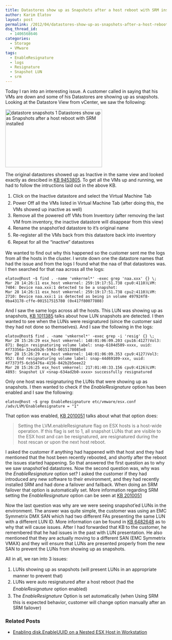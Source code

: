 ```yaml
---
title: Datastores show up as Snapshots after a host reboot with SRM installed
author: Karim Elatov
layout: post
permalink: /2012/04/datastores-show-up-as-snapshots-after-a-host-reboot-with-srm-installed/
dsq_thread_id:
  - 1406568646
categories:
  - Storage
  - VMware
tags:
  - EnableResignature
  - logs
  - Resignature
  - Snapshot LUN
  - srm
---
```

Today I ran into an interesting issue. A customer called in saying that his VMs are down and some of his Datastores are showing up as snapshots. Looking at the Datastore View from vCenter, we saw the following:

<a href="http://virtuallyhyper.com/wp-content/uploads/2012/04/datastore_snapshots_1.png" onclick="javascript:_gaq.push(['_trackEvent','outbound-article','http://virtuallyhyper.com/wp-content/uploads/2012/04/datastore_snapshots_1.png']);"><img class="alignnone size-full wp-image-968" title="datastore_snapshots_1" src="http://virtuallyhyper.com/wp-content/uploads/2012/04/datastore_snapshots_1.png" alt="datastore snapshots 1 Datastores show up as Snapshots after a host reboot with SRM installed" width="302" height="181" /></a>

The original datastores showed up as Inactive in the same view and looked exactly as descibed in <a href="http://kb.vmware.com/kb/9453805" onclick="javascript:_gaq.push(['_trackEvent','outbound-article','http://kb.vmware.com/kb/9453805']);">KB 9453805</a>. To get all the VMs up and running, we had to follow the intructions laid out in the above KB.

1.  <span style="line-height: 22px;">Click on the Inactive datastore and select the Virtual Machine Tab</span>
2.  <span style="line-height: 22px;">Power Off all the VMs listed in Virtual Machine Tab (after doing this, the VMs showed up inactive as well)</span>
3.  <span style="line-height: 22px;">Remove all the powered off VMs from Inventory (after removing the last VM from inventory, the inactive datastore will disappear from this view)</span>
4.  <span style="line-height: 22px;">Rename the snapshot&#8217;ed datastore to it&#8217;s original name</span>
5.  <span style="line-height: 22px;">Re-register all the VMs back from this datastore back into inventory</span>
6.  <span style="line-height: 22px;">Repeat for all the &#8220;inactive&#8221; datastores</span>

We wanted to find out why this happened so the customer sent me the logs from all the hosts in the cluster. I wrote down one the datastore names that had the issue and from the logs I found what the naa of that datastores was. I then searched for that naa across all the logs:

	  
	elatov@host ~$ find . -name 'vmkernel*' -exec grep 'naa.xxx' {} \;  
	Mar 28 14:26:11 esx_host vmkernel: 259:19:17:51.738 cpu0:4110)LVM: 7404: Device naa.xxx:1 detected to be a snapshot:  
	Mar 28 14:26:11 esx_host vmkernel: 259:19:17:51.738 cpu2:4110)LVM: 2710: Device naa.xxx:1 is detected as being in volume 497924f8-0ba43178-cffe-001517515780 (0x417f80077808)  
	

And I saw the same logs across all the hosts. This LUN was showing up as snapshots, <a href="http://kb.vmware.com/kb/1011385" onclick="javascript:_gaq.push(['_trackEvent','outbound-article','http://kb.vmware.com/kb/1011385']);">KB 1011385</a> talks about how LUN snapshots are detected. I then wanted to see when the LUNs were resignatured (since the customer said they had not done so themselves). And I saw the following in the logs:

	  
	elatov@host$ find . -name 'vmkernel*' -exec grep -i 'resig' {} \;  
	Mar 28 15:26:29 esx_host vmkernel: 148:01:06:09.203 cpu16:4127)Vol3: 871: Begin resignaturing volume label: snap-6104d589-xxxx, uuid: 4f73356a-32ea5b26-5943-0015178085e8  
	Mar 28 15:26:29 esx_host vmkernel: 148:01:06:09.353 cpu9:4127)Vol3: 952: End resignaturing volume label: snap-44d69109-xxx, uuid: 4f7373f5-6cb5476a-4156-842b2b5eee22  
	Mar 28 15:26:25 esx_host vmkernel: 217:01:40:33.156 cpu9:4126)LVM: 4893: Snapshot LV <snap-634ad2b0-xxxx> successfully resignatured  
	

Only one host was resignaturing the LUNs that were showing up as snapshots. I then wanted to check if the *EnableResignature* option has been enabled and I saw the following:

	  
	elatov@host ~$ grep EnableResignature etc/vmware/esx.conf  
	/adv/LVM/EnableResignature = "1"  
	

That option was enabled, <a href="http://kb.vmware.com/kb/2010051" onclick="javascript:_gaq.push(['_trackEvent','outbound-article','http://kb.vmware.com/kb/2010051']);">KB 2010051</a> talks about what that option does:

> Setting the LVM.enableResignature flag on ESX hosts is a host-wide operation. If this flag is set to 1, all snapshot LUNs that are visible to the ESX host and can be resignatured, are resignatured during the host rescan or upon the next host reboot.

I asked the customer if anything had happened with that host and they had mentioned that the host been recently rebooted, and shortly after the reboot the issues started happening. So that answered the first question as to why we saw snapshot&#8217;ed datastores. Now the second question was, why was the *EnableResignature* option set? I asked the customer if they had introduced any new software to their environment, and they had recently installed SRM and had done a failover and failback. When doing an SRM failover that option is automatically set. More information regarding SRM setting the *EnableResignature* option can be seen at <a href="http://kb.vmware.com/kb/2010051" onclick="javascript:_gaq.push(['_trackEvent','outbound-article','http://kb.vmware.com/kb/2010051']);">KB 2010051</a>

Now the last question was why are we were seeing snapshot&#8217;ed LUNs in the environment. The answer was quite simple, the customer was using an EMC Symmetrix DMX SAN which had two different FAs presenting the same LUN with a different LUN ID. More information can be found in <a href="http://kb.vmware.com/kb/6482648" onclick="javascript:_gaq.push(['_trackEvent','outbound-article','http://kb.vmware.com/kb/6482648']);">KB 6482648</a> as to why that will cause issues. After I had forwarded that KB to the customer, he remembered that he had issues in the past with LUN presentation. He also mentioned that they are actually moving to a different SAN (EMC Symmetrix VMAX) and they will ensure that LUNs are presented properly from the new SAN to prevent the LUNs from showing up as snapshots.

All in all, we ran into 3 issues:

1.  <span style="line-height: 22px;">LUNs showing up as snapshots (will present LUNs in an appropriate manner to prevent that)</span>
2.  <span style="line-height: 22px;">LUNs were auto resignatured after a host reboot (had the <em>EnableResignature</em> option enabled)</span>
3.  <span style="line-height: 22px;">The <em>EnableResignature</em> Option is set automatically (when Using SRM this is expected behavior, customer will change option manually after an SRM failover)</span>

<div class="SPOSTARBUST-Related-Posts">
  <H3>
    Related Posts
  </H3>
  
  <ul class="entry-meta">
    <li class="SPOSTARBUST-Related-Post">
      <a title="Enabling disk.EnableUUID on a Nested ESX Host in Workstation" href="http://virtuallyhyper.com/2012/08/enabling-disk-enableuuid-on-a-nested-esx-host-in-workstation/" onclick="javascript:_gaq.push(['_trackEvent','outbound-article','http://virtuallyhyper.com/2012/08/enabling-disk-enableuuid-on-a-nested-esx-host-in-workstation/']);" rel="bookmark">Enabling disk.EnableUUID on a Nested ESX Host in Workstation</a>
    </li>
  </ul>
</div>

<p class="wp-flattr-button">
  <a class="FlattrButton" style="display:none;" href="http://virtuallyhyper.com/2012/04/datastores-show-up-as-snapshots-after-a-host-reboot-with-srm-installed/" title=" Datastores show up as Snapshots after a host reboot with SRM installed" rev="flattr;uid:virtuallyhyper;language:en_GB;category:text;tags:EnableResignature,logs,Resignature,Snapshot LUN,srm,blog;button:compact;">As I was writing this blog post about VPD (Vital Product Data) Pages, I ended up breaking my test ESX host for a little bit. By default virtual disks presented...</a>
</p>